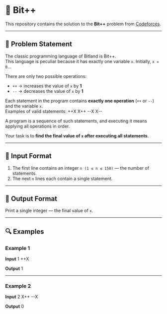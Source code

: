 # 🚀 Bit++

This repository contains the solution to the **Bit++** problem from [Codeforces](https://codeforces.com/problemset/problem/282/A).

---

## 📖 Problem Statement

The classic programming language of Bitland is Bit++.  
This language is peculiar because it has exactly one variable `x`. Initially, `x = 0`...

There are only two possible operations:

- `++` → increases the value of `x` by **1**
- `--` → decreases the value of `x` by **1**

Each statement in the program contains **exactly one operation** (`++` or `--`) and the variable `x`.  
Examples of valid statements:
++X
X++
--X
X--

A program is a sequence of such statements, and executing it means applying all operations in order.

Your task is to **find the final value of `x` after executing all statements**.

---

## 📝 Input Format

1. The first line contains an integer `n (1 ≤ n ≤ 150)` — the number of statements.
2. The next `n` lines each contain a single statement.

---

## 📝 Output Format

Print a single integer — the final value of `x`.

---

## 🔍 Examples

### Example 1

**Input**
1
++X

**Output**
1

---

### Example 2

**Input**
2
X++
--X

**Output**
0
